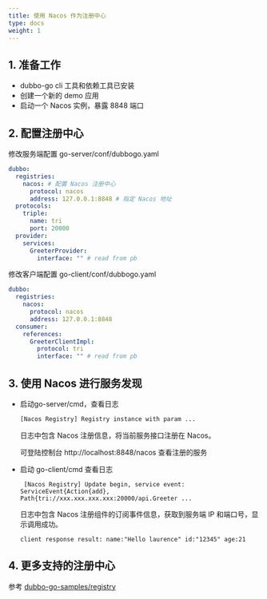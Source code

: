 ```yaml
---
title: 使用 Nacos 作为注册中心
type: docs
weight: 1
---
```


## 1. 准备工作

- dubbo-go cli 工具和依赖工具已安装
- 创建一个新的 demo 应用
- 启动一个 Nacos 实例，暴露 8848 端口

## 2. 配置注册中心

修改服务端配置 go-server/conf/dubbogo.yaml

```yaml
dubbo:
  registries:
    nacos: # 配置 Nacos 注册中心
      protocol: nacos
      address: 127.0.0.1:8848 # 指定 Nacos 地址
  protocols:
    triple:
      name: tri
      port: 20000
  provider:
    services:
      GreeterProvider:
        interface: "" # read from pb
```

修改客户端配置 go-client/conf/dubbogo.yaml

```yaml
dubbo:
  registries:
    nacos:
      protocol: nacos
      address: 127.0.0.1:8848
  consumer:
    references:
      GreeterClientImpl:
        protocol: tri
        interface: "" # read from pb
```



## 3. 使用 Nacos 进行服务发现

- 启动go-server/cmd，查看日志

  ```bash
  [Nacos Registry] Registry instance with param ...
  ```

  日志中包含 Nacos 注册信息，将当前服务接口注册在 Nacos。

  可登陆控制台 http://localhost:8848/nacos 查看注册的服务

- 启动 go-client/cmd 查看日志

  ```
   [Nacos Registry] Update begin, service event: ServiceEvent{Action{add}, Path{tri://xxx.xxx.xxx.xxx:20000/api.Greeter ...
  ```

  日志中包含 Nacos 注册组件的订阅事件信息，获取到服务端 IP 和端口号，显示调用成功。

  ```
  client response result: name:"Hello laurence" id:"12345" age:21
  ```



## 4. 更多支持的注册中心

参考 [dubbo-go-samples/registry](https://github.com/apache/dubbo-go-samples/tree/master/registry)



